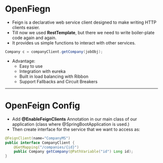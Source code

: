 # OpenFiegn
- Feign is a declarative web service client designed to make writing HTTP clients easier.
- Till now we used **RestTemplate**, but there we need to write boiler-plate code again and again.
- It provides us simple functions to interact with other services.
```java
Company c = companyClient.getCompany(jobObj);
```

- Advantage:
    - Easy to use
    - Integration with eureka
    - Built in load balancing with Ribbon
    - Support Fallbacks and Circuit Breakers

---

# OpenFeign Config
- Add **@EnableFeignClients** Annotation in our main class of our application (class where @SpringBootApplication is used.)
- Then create interface for the service that we want to access as:
```java
@FeignClient(name="CompanyMS")
public interface CompanyClient {
    @GetMapping("/companies/{id}")
    public Company getCompany(@PathVariable("id") Long id);
}
```